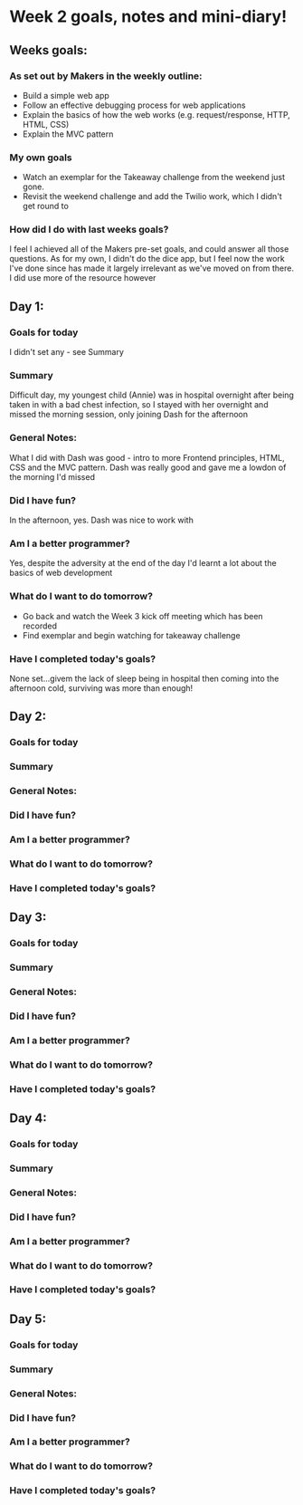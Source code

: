 # Week 2 goals, notes and mini-diary!

## Weeks goals:

### As set out by Makers in the weekly outline:

* Build a simple web app
* Follow an effective debugging process for web applications
* Explain the basics of how the web works (e.g. request/response, HTTP, HTML, CSS)
* Explain the MVC pattern

### My own goals

* Watch an exemplar for the Takeaway challenge from the weekend just gone.
* Revisit the weekend challenge and add the Twilio work, which I didn't get round to

### How did I do with last weeks goals?

I feel I achieved all of the Makers pre-set goals, and could answer all those questions. As for my own, I didn't do the dice app, but I feel now the work I've done since has made it largely irrelevant as we've moved on from there.  I did use more of the resource however

## Day 1:

### Goals for today

I didn't set any - see Summary

### Summary

Difficult day, my youngest child (Annie) was in hospital overnight after being taken in with a bad chest infection, so I stayed with her overnight and missed the morning session, only joining Dash for the afternoon

### General Notes:

What I did with Dash was good - intro to more Frontend principles, HTML, CSS and the MVC pattern.  Dash was really good and gave me a lowdon of the morning I'd missed

### Did I have fun?

In the afternoon, yes.  Dash was nice to work with

### Am I a better programmer?

Yes, despite the adversity at the end of the day I'd learnt a lot about the basics of web development

### What do I want to do tomorrow?

* Go back and watch the Week 3 kick off meeting which has been recorded
* Find exemplar and begin watching for takeaway challenge

### Have I completed today's goals?

None set...givem the lack of sleep being in hospital then coming into the afternoon cold, surviving was more than enough!

## Day 2:

### Goals for today



### Summary



### General Notes:



### Did I have fun?



### Am I a better programmer?



### What do I want to do tomorrow?



### Have I completed today's goals?



## Day 3:

### Goals for today



### Summary



### General Notes:



### Did I have fun?



### Am I a better programmer?



### What do I want to do tomorrow?



### Have I completed today's goals?



## Day 4:

### Goals for today



### Summary



### General Notes:



### Did I have fun?



### Am I a better programmer?



### What do I want to do tomorrow?



### Have I completed today's goals?



## Day 5:

### Goals for today



### Summary



### General Notes:



### Did I have fun?



### Am I a better programmer?



### What do I want to do tomorrow?



### Have I completed today's goals?



